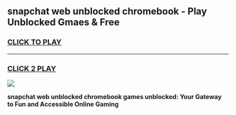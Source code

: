 
## snapchat web unblocked chromebook - Play Unblocked Gmaes & Free
<h3>
<a href="https://news.freeplayer.one?title=snapchat_web_unblocked_chromebook&ref=23F">CLICK TO PLAY</a></h3>
<hr>

<h3>
<a href="https://news.freeplayer.one?title=snapchat_web_unblocked_chromebook&ref=23F">CLICK 2 PLAY</a>
  
</h3>

<a href="https://news.freeplayer.one?title=snapchat_web_unblocked_chromebook&ref=23F/"><img src="https://clearcache.store/games.png"></a>


**snapchat web unblocked chromebook games unblocked: Your Gateway to Fun and Accessible Online Gaming**
